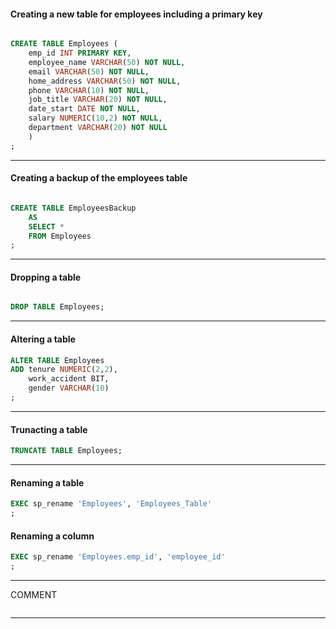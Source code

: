 #### Creating a new table for employees including a primary key

```sql

CREATE TABLE Employees (
	emp_id INT PRIMARY KEY,
	employee_name VARCHAR(50) NOT NULL,
	email VARCHAR(50) NOT NULL,
	home_address VARCHAR(50) NOT NULL,
	phone VARCHAR(10) NOT NULL,
	job_title VARCHAR(20) NOT NULL,
	date_start DATE NOT NULL,
	salary NUMERIC(10,2) NOT NULL,
	department VARCHAR(20) NOT NULL
	)
;

```

---

#### Creating a backup of the employees table

```sql

CREATE TABLE EmployeesBackup 
    AS 
    SELECT * 
    FROM Employees
;

```

---

#### Dropping a table

```sql

DROP TABLE Employees;

```

---

#### Altering a table

```sql
ALTER TABLE Employees
ADD tenure NUMERIC(2,2),
    work_accident BIT,
    gender VARCHAR(10)
;
```

---

#### Trunacting a table

```sql
TRUNCATE TABLE Employees;
```

---

#### Renaming a table

```sql
EXEC sp_rename 'Employees', 'Employees_Table'
;
```

#### Renaming a column

```sql
EXEC sp_rename 'Employees.emp_id', 'employee_id'
;
```

---

COMMENT

```sql


```

---

